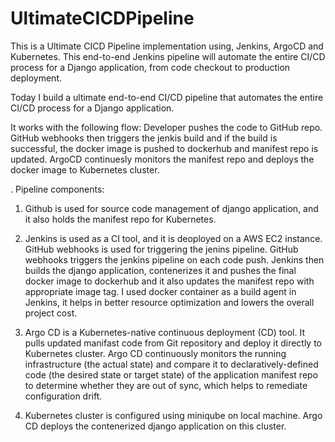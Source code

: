 # UltimateCICDPipeline
This is a Ultimate CICD Pipeline implementation using, Jenkins, ArgoCD and Kubernetes.
This end-to-end Jenkins pipeline will automate the entire CI/CD process for a Django application, from code checkout to production deployment.


Today I build a ultimate end-to-end CI/CD pipeline that automates the entire CI/CD process for a Django application.

It works with the following flow: Developer pushes the code to GitHub repo. GitHub webhooks then triggers the jenkis build and if the build is successful, the docker image is pushed to dockerhub and manifest repo is updated. ArgoCD continuesly monitors the manifest repo and deploys the docker image to Kubernetes cluster.


. 
Pipeline components:

1. Github is used for source code management of django application, and it also holds the manifest repo for Kubernetes.

2. Jenkins is used as a CI tool, and it is deoployed on a AWS EC2 instance. GitHub webhooks is used for triggering the jenins pipeline. GitHub webhooks triggers the jenkins pipeline on each code push. Jenkins then builds the django application, contenerizes it and pushes the final docker image to dockerhub and it also updates the manifest repo with appropriate image tag. I used docker container as a build agent in Jenkins, it helps in better resource optimization and lowers the overall project cost.

3. Argo CD is a Kubernetes-native continuous deployment (CD) tool. It pulls updated manifast code from Git repository and deploy it directly to Kubernetes cluster. Argo CD continuously monitors the running infrastructure (the actual state) and compare it to declaratively-defined code (the desired state or target state) of the application manifest repo to determine whether they are out of sync, which helps to remediate configuration drift.

4. Kubernetes cluster is configured using miniqube on local machine. Argo CD deploys the contenerized django application on this cluster. 



